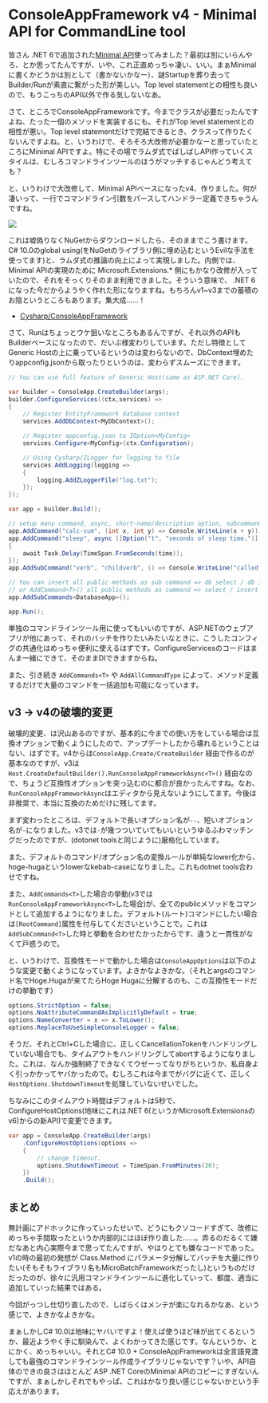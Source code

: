 # ConsoleAppFramework v4 - Minimal API for CommandLine tool

皆さん .NET 6で追加された[Minimal API](https://docs.microsoft.com/ja-jp/aspnet/core/fundamentals/minimal-apis)使ってみました？最初は別にいらんやろ、とか思ってたんですが、いや、これ正直めっちゃ凄い、いい。まぁMinimalに書くかどうかは別として（書かないかなー）、謎Startupを葬り去ってBuilder/Runが素直に繋がった形が美しい。Top level statementとの相性も良いので、もうこっちのAPI以外で作る気しないなあ。

さて、ところでConsoleAppFrameworkです。今までクラスが必要だったんですよね、たった一個のメソッドを実装するにも。それがTop level statementとの相性が悪い。Top level statementだけで完結できるとき、クラスって作りたくないんですよね。と、いうわけで、そろそろ大改修が必要かなーと思っていたところにMinimal APIですよ。特にその場でラムダ式でばしばしAPI作っていくスタイルは、むしろコマンドラインツールのほうがマッチするじゃんどう考えても？

と、いうわけで大改修して、Minimal APIベースになったv4、作りました。何が凄いって、一行でコマンドライン引数をパースしてハンドラー定義できちゃうんですね。

![](https://user-images.githubusercontent.com/46207/147662718-f7756523-67a9-4295-b090-3cfc94203017.png)

これは嘘偽りなくNuGetからダウンロードしたら、そのままでこう書けます。C# 10.0のglobal using(をNuGetのライブラリ側に埋め込むというEvilな手法を使ってます)と、ラムダ式の推論の向上によって実現しました。内側では、Minimal APIの実現のために Microsoft.Extensions.* 側にもかなり改修が入っていたので、それをそっくりそのまま利用できました。そういう意味で、 .NET 6になった今だからようやく作れた形になりますね。もちろんv1~v3までの蓄積のお陰というところもあります。集大成……！

* [Cysharp/ConsoleAppFramework](https://github.com/Cysharp/ConsoleAppFramework/)

さて、Runはちょっとウケ狙いなところもあるんですが、それ以外のAPIもBuilderベースになったので、だいぶ様変わりしています。ただし特徴としてGeneric Hostの上に乗っているというのは変わらないので、DbContext埋めたりappconfig.jsonから取ったりというのは、変わらずスムーズにできます。

```csharp
// You can use full feature of Generic Host(same as ASP.NET Core).

var builder = ConsoleApp.CreateBuilder(args);
builder.ConfigureServices((ctx,services) =>
{
    // Register EntityFramework database context
    services.AddDbContext<MyDbContext>();

    // Register appconfig.json to IOption<MyConfig>
    services.Configure<MyConfig>(ctx.Configuration);

    // Using Cysharp/ZLogger for logging to file
    services.AddLogging(logging =>
    {
        logging.AddZLoggerFile("log.txt");
    });
});

var app = builder.Build();

// setup many command, async, short-name/description option, subcommand, DI
app.AddCommand("calc-sum", (int x, int y) => Console.WriteLine(x + y));
app.AddCommand("sleep", async ([Option("t", "seconds of sleep time.")] int time) =>
{
    await Task.Delay(TimeSpan.FromSeconds(time));
});
app.AddSubCommand("verb", "childverb", () => Console.WriteLine("called via 'verb childverb'"));

// You can insert all public methods as sub command => db select / db insert
// or AddCommand<T>() all public methods as command => select / insert
app.AddSubCommands<DatabaseApp>();

app.Run();
```

単独のコマンドラインツール用に使ってもいいのですが、ASP.NETのウェブアプリが他にあって、それのバッチを作りたいみたいなときに、こうしたコンフィグの共通化はめっちゃ便利に使えるはずです。ConfigureServicesのコードはまんま一緒にできて、そのままDIできますからね。

また、引き続き `AddCommands<T>` や `AddAllCommandType` によって、メソッド定義するだけで大量のコマンドを一括追加も可能になっています。

v3 -> v4の破壊的変更
---
破壊的変更、は沢山あるのですが、基本的に今までの使い方をしている場合は互換オプションで動くようにしたので、アップデートしたから壊れるということはない、はずです。v4からは`ConsoleApp.Create/CreateBuilder` 経由で作るのが基本なのですが、v3は `Host.CreateDefaultBuilder().RunConsoleAppFrameworkAsync<T>()` 経由なので、ちょうど互換性オプションを突っ込むのに都合が良かったんですね。なお、`RunConsoleAppFrameworkAsync`はエディタから見えないようにしてます。今後は非推奨で、本当に互換のためだけに残してます。

まず変わったところは、デフォルトで長いオプション名が`--`、短いオプション名が`-`になりました。v3では`-`が幾つついていてもいいというゆるふわマッチングだったのですが、(dotonet toolsと同じように)厳格化しています。

また、デフォルトのコマンド/オプション名の変換ルールが単純なlower化から、hoge-hugaというlowerなkebab-caseになりました。これもdotnet tools合わせですね。

また、`AddCommands<T>`した場合の挙動(v3では`RunConsoleAppFrameworkAsync<T>`した場合)が、全てのpublicメソッドをコマンドとして追加するようになりました。デフォルト(ルート)コマンドにしたい場合は`[RootCommand]`属性を付与してくださいということで。これは`AddSubCommand<T>`した時と挙動を合わせたかったからです、違うと一貫性がなくて戸惑うので。

と、いうわけで、互換性モードで動かした場合は`ConsoleAppOptions`は以下のような変更で動くようになっています。よきかなよきかな。（それとargsのコマンド名でHoge.Hugaが来てたらHoge Hugaに分解するのも、この互換性モードだけの挙動です）

```csharp
options.StrictOption = false;
options.NoAttributeCommandAsImplicitlyDefault = true;
options.NameConverter = x => x.ToLower();
options.ReplaceToUseSimpleConsoleLogger = false;
```

そうだ、それとCtrl+Cした場合に、正しくCancellationTokenをハンドリングしていない場合でも、タイムアウトをハンドリングしてabortするようになりました。これは、なんか強制終了できなくてウゼーってなりがちというか、私自身よく引っかかってヤバかったので。むしろこれは今までがバグに近くて、正しく`HostOptions.ShutdownTimeout`を処理していないせいでした。

ちなみにこのタイムアウト時間はデフォルトは5秒で、ConfigureHostOptions(地味にこれは.NET 6(というかMicrosoft.Extensionsのv6)からの新API)で変更できます。

```csharp
var app = ConsoleApp.CreateBuilder(args)
    .ConfigureHostOptions(options =>
    {
        // change timeout.
        options.ShutdownTimeout = TimeSpan.FromMinutes(30);
    })
    .Build();
```

まとめ
---
無計画にアドホックに作っていったせいで、どうにもクソコードすぎて、改修にめっちゃ手間取ったというか内部的にはほぼ作り直した……。弄るのだるくて嫌だなあと内心実際今まで思ってたんですが、やはりとても嫌なコードであった。v1の時の最初の発想が Class.Method にパラメータ分解してバッチを大量に作りたい(そもそもライブラリ名もMicroBatchFrameworkだったし)というものだけだったのが、徐々に汎用コマンドラインツールに進化していって、都度、適当に追加していった結果ではある。

今回がっつし仕切り直したので、しばらくはメンテが楽になれるかなあ、という感じで、よきかなよきかな。

まぁしかしC# 10.0は地味にヤバいですよ！使えば使うほど味が出てくるというか、最近ようやく手に馴染んで、よくわかってきた感じです。なんというか、とにかく、めっちゃいい。それとC# 10.0 + ConsoleAppFrameworkは全言語見渡しても最強のコマンドラインツール作成ライブラリじゃないです？いや、API自体のできの良さはほとんど ASP .NET CoreのMinimal APIのコピーにすぎないんですが、まぁしかしそれでもやっぱ、これはかなり良い感じじゃないかという手応えがあります。